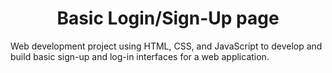 <h1 align="center">Basic Login/Sign-Up page</h1>
Web development project using HTML, CSS, and JavaScript to develop and build basic sign-up and log-in interfaces for a web application.
